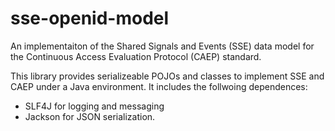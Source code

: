 # sse-openid-model

An implementaiton of the Shared Signals and Events (SSE) data model for the Continuous 
Access Evaluation Protocol (CAEP) standard.

This library provides serializeable POJOs and classes to implement SSE and CAEP under
a Java environment. It includes the follwoing dependences:

 - SLF4J for logging and messaging
 - Jackson for JSON serialization.
